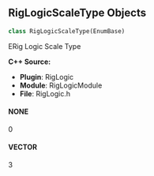 ## RigLogicScaleType Objects

```python
class RigLogicScaleType(EnumBase)
```

ERig Logic Scale Type

**C++ Source:**

- **Plugin**: RigLogic
- **Module**: RigLogicModule
- **File**: RigLogic.h

<a id="unreal.RigLogicScaleType.NONE"></a>

#### NONE

0

<a id="unreal.RigLogicScaleType.VECTOR"></a>

#### VECTOR

3

<a id="unreal.OscillatorWaveform"></a>